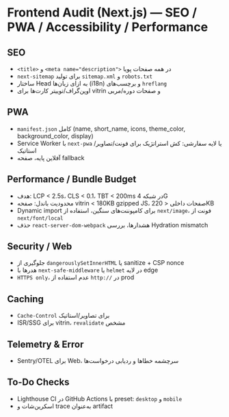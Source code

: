 # Frontend Audit (Next.js) — SEO / PWA / Accessibility / Performance

## SEO
- `<title>` و `<meta name="description">` در همه صفحات پویا
- `next-sitemap` برای تولید `sitemap.xml` و `robots.txt`
- ساختار Head به ازای زبان‌ها (i18n) و برچسب‌های `hreflang`
- اوپن‌گراف/توییتر کارت‌ها برای vitrin و صفحات دوره/مربی

## PWA
- `manifest.json` کامل (name, short_name, icons, theme_color, background_color, display)
- Service Worker با `next-pwa` یا لایه سفارشی: کش استراتژیک برای فونت/تصاویر/استاتیک
- آفلاین پایه، صفحه fallback

## Performance / Bundle Budget
- هدف: LCP < 2.5s، CLS < 0.1، TBT < 200ms در شبکه 4G
- محدودیت باندل: صفحه vitrin < 180KB gzipped JS، صفحات داخلی < 220KB
- Dynamic import برای کامپوننت‌های سنگین، استفاده از `next/image`، فونت از `next/font/local`
- حذف `react-server-dom-webpack` هشدارها، بررسی Hydration mismatch

## Security / Web
- جلوگیری از `dangerouslySetInnerHTML` یا sanitize + CSP nonce
- هدرها با `next-safe-middleware` یا `helmet` در لایه edge
- `HTTPS only`، عدم استفاده از `http://` در prod

## Caching
- `Cache-Control` برای تصاویر/استاتیک
- ISR/SSG برای vitrin، `revalidate` مشخص

## Telemetry & Error
- Sentry/OTEL برای Web، سرچشمه خطاها و ردیابی درخواست‌ها

## To-Do Checks
- Lighthouse CI در GitHub Actions با preset: `desktop` و `mobile`
- اسکرین‌شات و trace به‌عنوان artifact
